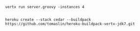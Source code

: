 
    vertx run server.groovy -instances 4


    heroku create --stack cedar --buildpack https://github.com/tomaslin/heroku-buildpack-vertx-jdk7.git

